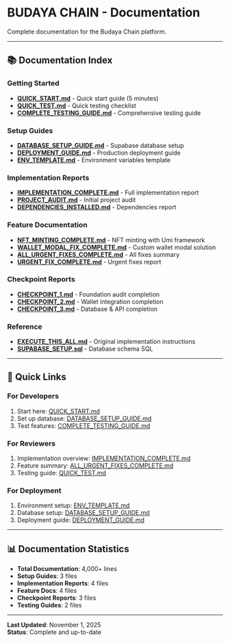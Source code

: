 # BUDAYA CHAIN - Documentation

Complete documentation for the Budaya Chain platform.

---

## 📚 Documentation Index

### Getting Started
- **[QUICK_START.md](../QUICK_START.md)** - Quick start guide (5 minutes)
- **[QUICK_TEST.md](QUICK_TEST.md)** - Quick testing checklist
- **[COMPLETE_TESTING_GUIDE.md](COMPLETE_TESTING_GUIDE.md)** - Comprehensive testing guide

### Setup Guides
- **[DATABASE_SETUP_GUIDE.md](DATABASE_SETUP_GUIDE.md)** - Supabase database setup
- **[DEPLOYMENT_GUIDE.md](../DEPLOYMENT_GUIDE.md)** - Production deployment guide
- **[ENV_TEMPLATE.md](../ENV_TEMPLATE.md)** - Environment variables template

### Implementation Reports
- **[IMPLEMENTATION_COMPLETE.md](IMPLEMENTATION_COMPLETE.md)** - Full implementation report
- **[PROJECT_AUDIT.md](PROJECT_AUDIT.md)** - Initial project audit
- **[DEPENDENCIES_INSTALLED.md](DEPENDENCIES_INSTALLED.md)** - Dependencies report

### Feature Documentation
- **[NFT_MINTING_COMPLETE.md](NFT_MINTING_COMPLETE.md)** - NFT minting with Umi framework
- **[WALLET_MODAL_FIX_COMPLETE.md](WALLET_MODAL_FIX_COMPLETE.md)** - Custom wallet modal solution
- **[ALL_URGENT_FIXES_COMPLETE.md](ALL_URGENT_FIXES_COMPLETE.md)** - All fixes summary
- **[URGENT_FIX_COMPLETE.md](URGENT_FIX_COMPLETE.md)** - Urgent fixes report

### Checkpoint Reports
- **[CHECKPOINT_1.md](CHECKPOINT_1.md)** - Foundation audit completion
- **[CHECKPOINT_2.md](CHECKPOINT_2.md)** - Wallet integration completion
- **[CHECKPOINT_3.md](CHECKPOINT_3.md)** - Database & API completion

### Reference
- **[EXECUTE_THIS_ALL.md](EXECUTE_THIS_ALL.md)** - Original implementation instructions
- **[SUPABASE_SETUP.sql](../SUPABASE_SETUP.sql)** - Database schema SQL

---

## 🚀 Quick Links

### For Developers
1. Start here: [QUICK_START.md](../QUICK_START.md)
2. Set up database: [DATABASE_SETUP_GUIDE.md](DATABASE_SETUP_GUIDE.md)
3. Test features: [COMPLETE_TESTING_GUIDE.md](COMPLETE_TESTING_GUIDE.md)

### For Reviewers
1. Implementation overview: [IMPLEMENTATION_COMPLETE.md](IMPLEMENTATION_COMPLETE.md)
2. Feature summary: [ALL_URGENT_FIXES_COMPLETE.md](ALL_URGENT_FIXES_COMPLETE.md)
3. Testing guide: [QUICK_TEST.md](QUICK_TEST.md)

### For Deployment
1. Environment setup: [ENV_TEMPLATE.md](../ENV_TEMPLATE.md)
2. Database setup: [DATABASE_SETUP_GUIDE.md](DATABASE_SETUP_GUIDE.md)
3. Deployment guide: [DEPLOYMENT_GUIDE.md](../DEPLOYMENT_GUIDE.md)

---

## 📊 Documentation Statistics

- **Total Documentation**: 4,000+ lines
- **Setup Guides**: 3 files
- **Implementation Reports**: 4 files
- **Feature Docs**: 4 files
- **Checkpoint Reports**: 3 files
- **Testing Guides**: 2 files

---

**Last Updated**: November 1, 2025  
**Status**: Complete and up-to-date
